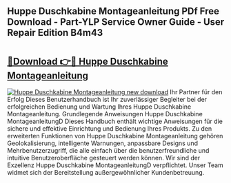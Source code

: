 ## Huppe Duschkabine Montageanleitung PDf Free Download - Part-YLP Service Owner Guide - User Repair Edition B4m43

# <h2><a href="http://df76f3l.blite.top/?on=Huppe+Duschkabine+Montageanleitung">🔗Download 👉🔴 Huppe Duschkabine Montageanleitung</a></h2>

[![Huppe Duschkabine Montageanleitung new download](https://i.imgur.com/lujVjoI.png)](http://df76f3l.blite.top/?on=Huppe+Duschkabine+Montageanleitung)
Ihr Partner für den Erfolg Dieses Benutzerhandbuch ist Ihr zuverlässiger Begleiter bei der erfolgreichen Bedienung und Wartung Ihres Huppe Duschkabine Montageanleitung. Grundlegende Anweisungen Huppe Duschkabine MontageanleitungD Dieses Handbuch enthält wichtige Anweisungen für die sichere und effektive Einrichtung und Bedienung Ihres Produkts. Zu den erweiterten Funktionen von Huppe Duschkabine Montageanleitung gehören Geolokalisierung, intelligente Warnungen, anpassbare Designs und Mehrbenutzerzugriff, die alle einfach über die benutzerfreundliche und intuitive Benutzeroberfläche gesteuert werden können. Wir sind der Exzellenz Huppe Duschkabine MontageanleitungD verpflichtet. Unser Team widmet sich der Bereitstellung außergewöhnlicher Kundenbetreuung.
